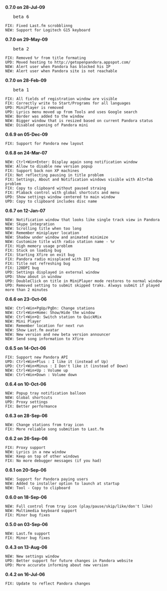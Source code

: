 **0.7.0 on 28-Jul-09**
<br />
<pre>   beta 6</pre>
```
FIX: Fixed Last.fm scrobblinng
NEW: Support for Logitech G15 keyboard
```




**0.7.0 on 29-May-09**
<br />
<pre>   beta 2</pre>
```
FIX: Removed %r from title formating
UPD: Moved hosting to http://getopenpandora.appspot.com/
NEW: Alert user when Pandora has blocked his IP
NEW: Alert user when Pandora site is not reachable
```



**0.7.0 on 28-Feb-09**
<br />
<pre>   beta 1</pre>
```
FIX: All fields of registration window are visible
FIX: Correctly write to Start/Programs for all languages
UPD: MiniPlayer is removed
UPD: Lyrics menu moved up from Tools and uses Google search
NEW: Border was added to the window
NEW: Bigger window that is resized based on current Pandora status
NEW: Disabled opening of Pandora mini
```


**0.6.9 on 05-Dec-09**
```
FIX: Support for Pandora new layout
```


**0.6.8 on 24-Mar-07**
```
NEW: Ctrl+Win+Enter: Display again song notification window
NEW: Allow to disable new version popup
FIX: Support back non XP machines
FIX: Not reflecting pausing in title problem
FIX: Settings, About and Notification windows visible with Alt+Tab problem
FIX: Copy to clipboard without paused straing
FIX: Plaback control with global shortcuts and menu
UPD: Show settings window centered to main window
UPD: Copy to clipboard includes disc name
```



**0.6.7 on 12-Jan-07**
```
NEW: Notification window that looks like single track view in Pandora
NEW: Skype integration
NEW: Scrolling title when too long
NEW: Remember miniplayer location
NEW: Shadow under window and animated minimize
NEW: Customize title with radio station name - %r
FIX: High memory usage problem
FIX: Stuck on loading bug
FIX: Starting Xfire on exit bug
FIX: Pandora radio missplaced with IE7 bug
FIX: Title not refreshing bug
FIX: 120DPI bug
UPD: Settings displayed in external window
UPD: Show about in window
UPD: DoubleClick on title in MiniPlayer mode restores to normal window
UPD: Removed setting to submit skipped traks. Always submit if played more than 2 minutes
```

**0.6.6 on 23-Oct-06**
```
NEW: Ctrl+Win+PgUp/PgDn: Change stations
NEW: Ctrl+Win+Home: Show/Hide the window
NEW: Ctrl+Win+Q: Switch station to QuickMix
NEW: Mini Player
NEW: Remember location for next run
NEW: Show Last.fm avatar
NEW: New version and new beta version announcer
NEW: Send song information to Xfire
```

**0.6.5 on 14-Oct-06**
```
FIX: Support new Pandora API
UPD: Ctrl+Win+Plus : I like it (instead of Up)
UPD: Ctrl+Win+Minus : I Don't like it (instead of Down)
NEW: Ctrl+Win+Up : Volume up
NEW: Ctrl+Win+Down : Volume down
```

**0.6.4 on 10-Oct-06**
```
NEW: Popup tray notification balloon
NEW: Global shortcuts
UPD: Proxy settings
FIX: Better performance
```

**0.6.3  on 28-Sep-06**
```
NEW: Change stations from tray icon 
FIX: More reliable song submition to Last.fm 
```

**0.6.2 on 26-Sep-06**
```
FIX: Proxy support
NEW: Lyrics in a new window
NEW: Keep on top of other windows
FIX: No more debugger messages (if you had)
```

**0.6.1  on 20-Sep-06**
```
NEW: Support for Pandora paying users 
NEW: Added to installer option to launch at startup 
NEW: Tool - Copy to clipboard
```

**0.6.0 on 18-Sep-06**
```
NEW: Full control from tray icon (play/pause/skip/like/don't like)
NEW: Multimedia keyboard support 
FIX: Minor bug fixes
```

**0.5.0 on 03-Sep-06**
```
NEW: Last.fm support 
FIX: Minor bug fixes
```

**0.4.3 on 13-Aug-06**
```
NEW: New settings window 
UPD: Better support for future changes in Pandora website 
UPD: More accurate informing about new version
```

**0.4.2 on 16-Jul-06**
```
FIX: Update to reflect Pandora changes
```